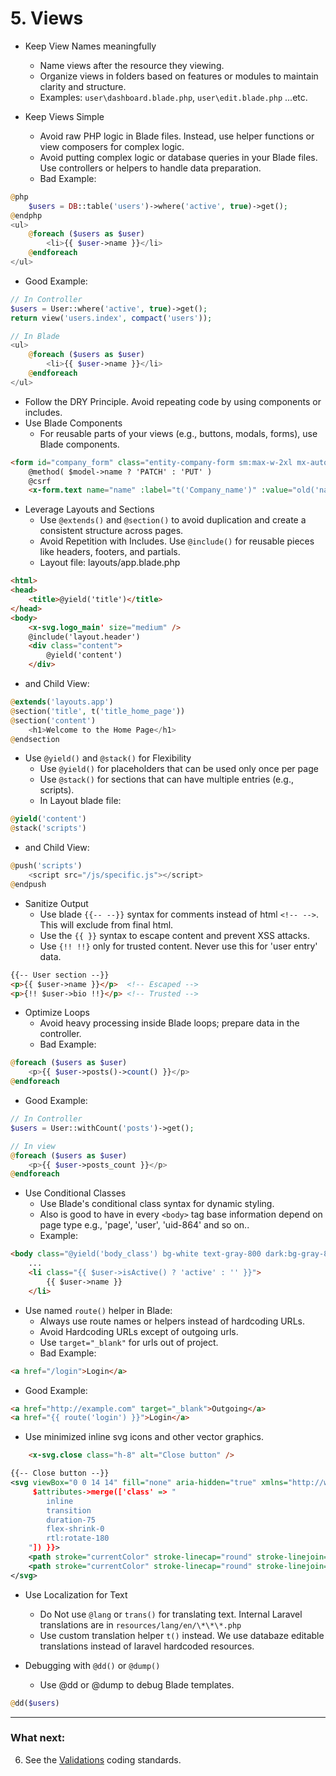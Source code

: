 # 5. Views
- Keep View Names meaningfully
  - Name views after the resource they viewing.
  - Organize views in folders based on features or modules to maintain clarity and structure.
  - Examples: `user\dashboard.blade.php`, `user\edit.blade.php` ...etc.

- Keep Views Simple
  - Avoid raw PHP logic in Blade files. Instead, use helper functions or view composers for complex logic.
  - Avoid putting complex logic or database queries in your Blade files. Use controllers or helpers to handle data preparation.
  - Bad Example:

```php
@php
	$users = DB::table('users')->where('active', true)->get();
@endphp
<ul>
	@foreach ($users as $user)
		<li>{{ $user->name }}</li>
	@endforeach
</ul>
```

  - Good Example:

```php
// In Controller
$users = User::where('active', true)->get();
return view('users.index', compact('users'));

// In Blade
<ul>
	@foreach ($users as $user)
		<li>{{ $user->name }}</li>
	@endforeach
</ul>
```

- Follow the DRY Principle. Avoid repeating code by using components or includes.
- Use Blade Components
  - For reusable parts of your views (e.g., buttons, modals, forms), use Blade components.

```html
<form id="company_form" class="entity-company-form sm:max-w-2xl mx-auto mt-5" method="POST" action="{{ route('company.update', $model) }}">
	@method( $model->name ? 'PATCH' : 'PUT' )
	@csrf
	<x-form.text name="name" :label="t('Company_name')" :value="old('name', $model->name ?? '')" :required="true" />
```

- Leverage Layouts and Sections
  - Use `@extends()` and `@section()` to avoid duplication and create a consistent structure across pages.
  - Avoid Repetition with Includes. Use `@include()` for reusable pieces like headers, footers, and partials.
  - Layout file: layouts/app.blade.php
```html
<html>
<head>
	<title>@yield('title')</title>
</head>
<body>
	<x-svg.logo_main' size="medium" />
	@include('layout.header')
	<div class="content">
		@yield('content')
	</div>
```

  - and Child View: 

```php
@extends('layouts.app')
@section('title', t('title_home_page'))
@section('content')
	<h1>Welcome to the Home Page</h1>
@endsection
```

- Use `@yield()` and `@stack()` for Flexibility
  - Use `@yield()` for placeholders that can be used only once per page
  - Use `@stack()` for sections that can have multiple entries (e.g., scripts).
  - In Layout blade file:

```php
@yield('content')
@stack('scripts')
```
  - and Child View: 

```php
@push('scripts')
	<script src="/js/specific.js"></script>
@endpush
```

- Sanitize Output
  - Use blade `{{-- --}}` syntax for comments instead of html `<!-- -->`. This will exclude from final html.
  - Use the `{{ }}` syntax to escape content and prevent XSS attacks.
  - Use `{!! !!}` only for trusted content. Never use this for 'user entry' data.

```html
{{-- User section --}}
<p>{{ $user->name }}</p>  <!-- Escaped -->
<p>{!! $user->bio !!}</p> <!-- Trusted -->
```

- Optimize Loops
  - Avoid heavy processing inside Blade loops; prepare data in the controller.
  - Bad Example:

```php
@foreach ($users as $user)
    <p>{{ $user->posts()->count() }}</p>
@endforeach
```

  - Good Example:

```php
// In Controller
$users = User::withCount('posts')->get();

// In view
@foreach ($users as $user)
	<p>{{ $user->posts_count }}</p>
@endforeach
```

- Use Conditional Classes
  - Use Blade's conditional class syntax for dynamic styling.
  - Also is good to have in every `<body>` tag base information depend on page type e.g., 'page', 'user', 'uid-864' and so on..
  - Example:

```html
<body class="@yield('body_class') bg-white text-gray-800 dark:bg-gray-800 dark:text-gray-200">
	...
	<li class="{{ $user->isActive() ? 'active' : '' }}">
		{{ $user->name }}
	</li>
```

- Use named `route()` helper in Blade:
  - Always use route names or helpers instead of hardcoding URLs.
  - Avoid Hardcoding URLs except of outgoing urls. 
  - Use `target="_blank"` for urls out of project.
  - Bad Example:

```html
<a href="/login">Login</a>
```

  - Good Example:

```html
<a href="http://example.com" target="_blank">Outgoing</a>
<a href="{{ route('login') }}">Login</a>
```

- Use minimized inline svg icons and other vector graphics.

```html
	<x-svg.close class="h-8" alt="Close button" />
```

```xml
{{-- Close button --}}
<svg viewBox="0 0 14 14" fill="none" aria-hidden="true" xmlns="http://www.w3.org/2000/svg" {{
	 $attributes->merge(['class' => "
		inline
		transition
		duration-75
		flex-shrink-0
		rtl:rotate-180
	"]) }}>
	<path stroke="currentColor" stroke-linecap="round" stroke-linejoin="round" stroke-width="2" d="M1 0.999939L13 13" />
	<path stroke="currentColor" stroke-linecap="round" stroke-linejoin="round" stroke-width="2" d="M1 13L13 0.99996" />
</svg>
```


- Use Localization for Text
  - Do Not use `@lang` or `trans()` for translating text. Internal Laravel translations are in `resources/lang/en/\*\*\*.php`
  - Use custom translation helper `t()` instead. We use databaze editable translations instead of laravel hardcoded resources.

- Debugging with `@dd()` or `@dump()`
  - Use @dd or @dump to debug Blade templates.

```php
@dd($users)
```


---
### What next:
6. See the [Validations](https://git.greksak.sk/Michal/coding-standard/src/branch/main/docs/6_validations.md) coding standards.
